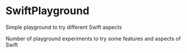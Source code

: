 # SwiftPlayground
Simple playground to try different Swift aspects

Number of playground experiments to try some features and aspects of Swift
